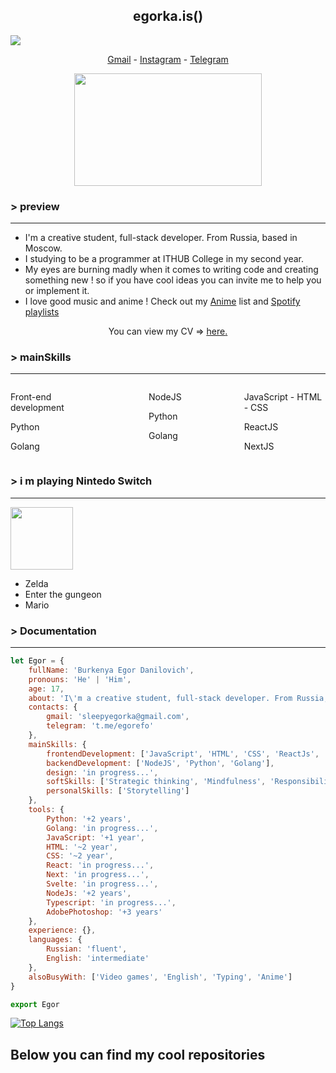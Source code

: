<h2 align='center'> egorka.is() </h2>

![](https://komarev.com/ghpvc/?username=egorkaBurkenya&style=flat-square&color=blueviolet)

<!-- *** -->

<p align="center">
  <a href="mailto:sleepyegorka@gmail.com">Gmail</a> -
  <a href="https://www.instagram.com/kurospitt">Instagram</a> -
  <a href="https://t.me/egorefo">Telegram</a> 
</p> 


<p align='center' style="margin-top:1%;">
<img src="https://i.pinimg.com/originals/f1/63/11/f16311fd0c32786525f471c685bc516e.gif" width="300" height="180">
</p>


### > preview 
  *** 
* I'm a creative student, full-stack developer. From Russia, based in Moscow. 
* I studying to be a programmer at ITHUB College in my second year.
* My eyes are burning madly when it comes to writing code and creating something new ! so if you have cool ideas you can invite me to help you or implement it.
* I love good music and anime ! Сheck out my [Anime](https://www.notion.so/5fcc8a03cfe9416c81343a8375418534?v=fb83de3dd4534cce81bcaff59545dcbd) list and [Spotify playlists](https://open.spotify.com/user/312hndawxro64smna4szdxaj4ccq?si=P0WZP4bVQmCkALj5g-SHzw)
<p align='center'> You can view my CV => <a href='https://www.notion.so/a4eb6911c7974b5bb0103fce95d9db87 ' target=_blank><u>here</u>.</a></p>


<h3>> mainSkills</h3>  

*** 

<div style='display: flex;'>
  <div>
    <p>Front-end development</p>
    <p>Python</p>
    <p>Golang</p>
  </div>
<div style='margin-left: 100px;'>
    <p>NodeJS</p>
    <p>Python</p>
    <p>Golang</p>
</div>
<div style='margin-left: 100px;'>
    <p>JavaScript - HTML - CSS</p>
    <p>ReactJS</p>
    <p>NextJS</p>
</div>
</div>


### > i m playing Nintedo Switch

***

<img src="https://icon-library.com/images/nintendo-switch-icon-png/nintendo-switch-icon-png-11.jpg" width="100" height="100">

* Zelda 
* Enter the gungeon 
* Mario 


### > Documentation
***

```js
let Egor = {
    fullName: 'Burkenya Egor Danilovich',
    pronouns: 'He' | 'Him',
    age: 17,
    about: 'I\'m a creative student, full-stack developer. From Russia, based in Moscow',
    contacts: {
        gmail: 'sleepyegorka@gmail.com',
        telegram: 't.me/egorefo'
    },
    mainSkills: {
        frontendDevelopment: ['JavaScript', 'HTML', 'CSS', 'ReactJs', 'NextJs'],
        backendDevelopment: ['NodeJS', 'Python', 'Golang'],
        design: 'in progress...',
        softSkills: ['Strategic thinking', 'Mindfulness', 'Responsibility'],
        personalSkills: ['Storytelling']
    },
    tools: {
        Python: '+2 years',
        Golang: 'in progress...',
        JavaScript: '+1 year',
        HTML: '~2 year',
        CSS: '~2 year',
        React: 'in progress...',
        Next: 'in progress...',
        Svelte: 'in progress...',
        NodeJs: '+2 years',
        Typescript: 'in progress...',
        AdobePhotoshop: '+3 years'
    },
    experience: {},
    languages: {
        Russian: 'fluent',
        English: 'intermediate'
    },
    alsoBusyWith: ['Video games', 'English', 'Typing', 'Anime']
} 

export Egor
```

[![Top Langs](https://github-readme-stats.vercel.app/api/top-langs/?username=egorkaBurkenya&layout=demo&theme=radical&bg_color=0000&show_icons=false&hide_border=true&langs_count=100&text_color=1ac8ff&title_color=FF659C)](https://github.com/egorkaBurkenya)





## Below you can find my cool repositories 
